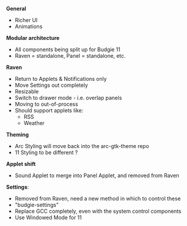 
**General**

 - Richer UI
 - Animations

**Modular architecture**

 - All components being split up for Budgie 11
 - Raven = standalone, Panel = standalone, etc.

**Raven**

 - Return to Applets & Notifications only
 - Move Settings out completely
 - Resizable
 - Switch to drawer mode - i.e. overlap panels
 - Moving to out-of-process
 - Should support applets like:
    - RSS
    - Weather

**Theming**

 - Arc Styling will move back into the arc-gtk-theme repo
 - 11 Styling to be different ?

**Applet shift**

 - Sound Applet to merge into Panel Applet, and removed from Raven

**Settings**:

 - Removed from Raven, need a new method in which to control these
 - "budgie-settings"
 - Replace GCC completely, even with the system control components
 - Use Windowed Mode for 11
